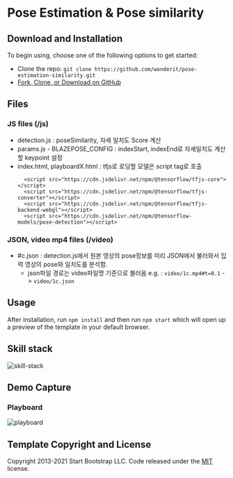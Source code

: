 # Pose Estimation & Pose similarity


## Download and Installation

To begin using, choose one of the following options to get started:

* Clone the repo: `git clone https://github.com/wonderit/pose-estimation-similarity.git`
* [Fork, Clone, or Download on GitHub](https://github.com/wonderit/pose-estimation-similarity)

## Files

###  JS files (/js)
* detection.js : poseSimilarity, 자세 일치도 Score 계산
* params.js - BLAZEPOSE_CONFIG : indexStart, indexEnd로 자세일치도 계산할 keypoint 설정
* index.html, playboardX.html : tfjs로 로딩할 모델은 script tag로 호출
  ```
    <script src="https://cdn.jsdelivr.net/npm/@tensorflow/tfjs-core"></script>
    <script src="https://cdn.jsdelivr.net/npm/@tensorflow/tfjs-converter"></script>
    <script src="https://cdn.jsdelivr.net/npm/@tensorflow/tfjs-backend-webgl"></script>
    <script src="https://cdn.jsdelivr.net/npm/@tensorflow-models/pose-detection"></script>
  ```
### JSON, video mp4 files (/video)
* #c.json : detection.js에서 원본 영상의 pose정보를 미리 JSON에서 불러와서 입력 영상의 pose와 일치도를 분석함. 
  * json파일 경로는 video파일명 기준으로 불러옴 e.g. : `video/1c.mp4#t=0.1` -> `video/1c.json`

## Usage

After installation, run `npm install` and then run `npm start` which will open up a preview of the template in your default browser.

## Skill stack
![skill-stack](https://user-images.githubusercontent.com/58676931/152530139-d24bace9-f6f2-49b7-b0ba-a0a5d77fb90f.jpg)

## Demo Capture

### Playboard
![playboard](https://user-images.githubusercontent.com/58676931/152529533-b5d3eb8b-d02e-40c5-8372-f988a0d91924.jpg)
## Template Copyright and License

Copyright 2013-2021 Start Bootstrap LLC. Code released under the [MIT](https://github.com/StartBootstrap/startbootstrap-resume/blob/master/LICENSE) license.
